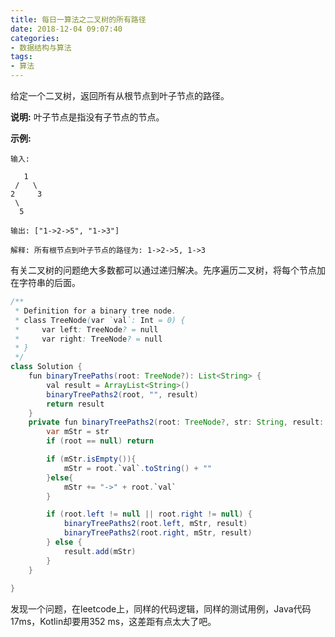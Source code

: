 ```yaml
---
title: 每日一算法之二叉树的所有路径
date: 2018-12-04 09:07:40
categories: 
- 数据结构与算法
tags:
- 算法
---
```


给定一个二叉树，返回所有从根节点到叶子节点的路径。

**说明:** 叶子节点是指没有子节点的节点。

**示例:**

```
输入:

   1
 /   \
2     3
 \
  5

输出: ["1->2->5", "1->3"]

解释: 所有根节点到叶子节点的路径为: 1->2->5, 1->3
```



有关二叉树的问题绝大多数都可以通过递归解决。先序遍历二叉树，将每个节点加在字符串的后面。

```java
/**
 * Definition for a binary tree node.
 * class TreeNode(var `val`: Int = 0) {
 *     var left: TreeNode? = null
 *     var right: TreeNode? = null
 * }
 */
class Solution {
    fun binaryTreePaths(root: TreeNode?): List<String> {
        val result = ArrayList<String>()
        binaryTreePaths2(root, "", result)
        return result
    }
    private fun binaryTreePaths2(root: TreeNode?, str: String, result: MutableList<String>) {
        var mStr = str
        if (root == null) return

        if (mStr.isEmpty()){
            mStr = root.`val`.toString() + ""
        }else{
            mStr += "->" + root.`val`
        }

        if (root.left != null || root.right != null) {
            binaryTreePaths2(root.left, mStr, result)
            binaryTreePaths2(root.right, mStr, result)
        } else {
            result.add(mStr)
        }
    }
    
}
```

发现一个问题，在leetcode上，同样的代码逻辑，同样的测试用例，Java代码17ms，Kotlin却要用352 ms，这差距有点太大了吧。